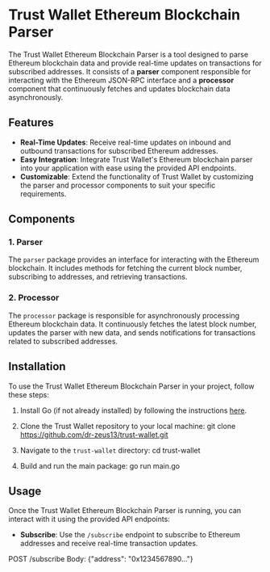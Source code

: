 # Trust Wallet Ethereum Blockchain Parser

The Trust Wallet Ethereum Blockchain Parser is a tool designed to parse Ethereum blockchain data and provide real-time updates on transactions for subscribed addresses. 
It consists of a **parser** component responsible for interacting with the Ethereum JSON-RPC interface and a **processor** component that continuously fetches and updates blockchain data asynchronously.


## Features

- **Real-Time Updates**: Receive real-time updates on inbound and outbound transactions for subscribed Ethereum addresses.
- **Easy Integration**: Integrate Trust Wallet's Ethereum blockchain parser into your application with ease using the provided API endpoints.
- **Customizable**: Extend the functionality of Trust Wallet by customizing the parser and processor components to suit your specific requirements.


## Components

### 1. Parser

The `parser` package provides an interface for interacting with the Ethereum blockchain. It includes methods for fetching the current block number, subscribing to addresses, and retrieving transactions.

### 2. Processor

The `processor` package is responsible for asynchronously processing Ethereum blockchain data. It continuously fetches the latest block number, updates the parser with new data, and sends notifications for transactions related to subscribed addresses.


## Installation

To use the Trust Wallet Ethereum Blockchain Parser in your project, follow these steps:

1. Install Go (if not already installed) by following the instructions [here](https://golang.org/doc/install).

2. Clone the Trust Wallet repository to your local machine: git clone https://github.com/dr-zeus13/trust-wallet.git

3. Navigate to the `trust-wallet` directory: cd trust-wallet

4. Build and run the main package: go run main.go


## Usage

Once the Trust Wallet Ethereum Blockchain Parser is running, you can interact with it using the provided API endpoints:

- **Subscribe**: Use the `/subscribe` endpoint to subscribe to Ethereum addresses and receive real-time transaction updates.

POST /subscribe
Body: {"address": "0x1234567890..."}
 
